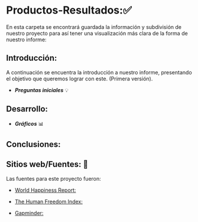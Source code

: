 # Productos-Resultados::white_check_mark:

En esta carpeta se encontrará guardada la información y subdivisión de nuestro proyecto para así tener una visualización más clara de la forma de nuestro informe:

## Introducción:

A continuación se encuentra la introducción a nuestro informe, presentando el objetivo que queremos lograr con este. (Primera versión).

-   ***Preguntas iniciales*** :bulb:

## Desarrollo:

-   ***Gráficos*** :bar_chart:

## Conclusiones:

## Sitios web/Fuentes: :link:

Las fuentes para este proyecto fueron:

-   [World Happiness Report:](https://worldhappiness.report/ed/2021)

-   [The Human Freedom Index:](https://www.cato.org/human-freedom-index/2020)

-   [Gapminder:](https://www.gapminder.org/)
